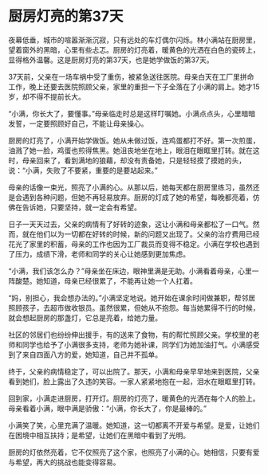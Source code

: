 # 厨房灯亮的第37天

夜幕低垂，城市的喧嚣渐渐沉寂，只有远处的车灯偶尔闪烁。林小满站在厨房里，望着窗外的黑暗，心里有些忐忑。厨房的灯亮着，暖黄色的光洒在白色的瓷砖上，显得格外温馨。这是厨房灯亮的第37天，也是她学做饭的第37天。

37天前，父亲在一场车祸中受了重伤，被紧急送往医院。母亲白天在工厂里拼命工作，晚上还要去医院照顾父亲，家里的重担一下子全落在了小满的肩上。她才15岁，却不得不提前长大。

“小满，你长大了，要懂事。”母亲临走时总是这样叮嘱她。小满点点头，心里暗暗发誓，一定要照顾好自己，不能让母亲操心。

厨房的灯亮了，小满开始学做饭。她从未做过饭，连鸡蛋都打不好。第一次煎蛋，油溅了她一脸，鸡蛋也煎得焦黑。她沮丧地坐在地上，眼泪在眼眶里打转。就在这时，母亲回来了，看到满地的狼藉，却没有责备她，只是轻轻摸了摸她的头，说：“小满，失败了不要紧，重要的是要站起来。”

母亲的话像一束光，照亮了小满的心。从那以后，她每天都在厨房里练习，虽然还是会遇到各种问题，但她不再轻易放弃。厨房的灯成了她的希望，每晚都亮着，仿佛在告诉她，只要坚持，就一定会有希望。

日子一天天过去，父亲的病情有了好转的迹象，这让小满和母亲都松了一口气。然而，就在他们以为一切都在好转的时候，新的问题又出现了。父亲的治疗费用已经花光了家里的积蓄，母亲的工作也因为工厂裁员而变得不稳定。小满在学校也遇到了压力，成绩下滑，老师和同学的关心让她感到更加焦虑。

“小满，我们该怎么办？”母亲坐在床边，眼神里满是无助。小满看着母亲，心里一阵酸楚。她知道，母亲已经很累了，不能再让她一个人扛着。

“妈，别担心，我会想办法的。”小满坚定地说。她开始在课余时间做兼职，帮邻居照顾孩子，去超市做收银员。虽然很累，但她从不抱怨。每当她累得不行的时候，就会想起厨房的那盏灯，它总是亮着，给她力量。

社区的邻居们也纷纷伸出援手，有的送来了食物，有的帮忙照顾父亲。学校里的老师和同学也给予了小满很多支持，老师为她补课，同学们为她加油打气。小满感受到了来自四面八方的爱，她知道，自己并不孤单。

终于，父亲的病情稳定了，可以出院了。那天，小满和母亲早早地来到医院，父亲看到她们，脸上露出了久违的笑容。一家人紧紧地抱在一起，泪水在眼眶里打转。

回到家，小满走进厨房，打开灯。厨房的灯亮了，暖黄色的光洒在每个人的脸上。母亲看着小满，眼中满是骄傲：“小满，你长大了，你是最棒的。”

小满笑了笑，心里充满了温暖。她知道，这一切都离不开爱与希望。是爱，让她们在困境中相互扶持；是希望，让她们在黑暗中看到了光明。

厨房的灯依然亮着，它不仅照亮了这个家，也照亮了小满的心。她相信，只要有爱与希望，再大的挑战也能变得容易。